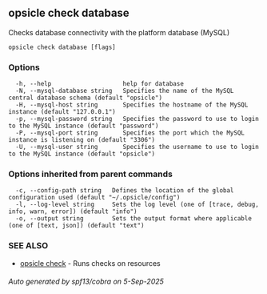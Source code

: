 ## opsicle check database

Checks database connectivity with the platform database (MySQL)

```
opsicle check database [flags]
```

### Options

```
  -h, --help                    help for database
  -N, --mysql-database string   Specifies the name of the MySQL central database schema (default "opsicle")
  -H, --mysql-host string       Specifies the hostname of the MySQL instance (default "127.0.0.1")
  -p, --mysql-password string   Specifies the password to use to login to the MySQL instance (default "password")
  -P, --mysql-port string       Specifies the port which the MySQL instance is listening on (default "3306")
  -U, --mysql-user string       Specifies the username to use to login to the MySQL instance (default "opsicle")
```

### Options inherited from parent commands

```
  -c, --config-path string   Defines the location of the global configuration used (default "~/.opsicle/config")
  -l, --log-level string     Sets the log level (one of [trace, debug, info, warn, error]) (default "info")
  -o, --output string        Sets the output format where applicable (one of [text, json]) (default "text")
```

### SEE ALSO

* [opsicle check](cli/opsicle_check.md)	 - Runs checks on resources

###### Auto generated by spf13/cobra on 5-Sep-2025
